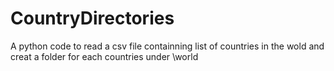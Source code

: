 # CountryDirectories
 A python code to read a csv file containning list of countries in the wold and creat a folder for each countries under \world 

